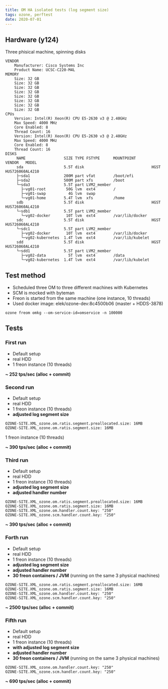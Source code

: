 ```yaml
---
title: OM HA isolated tests (log segment size)
tags: ozone, perftest
date: 2020-07-01
---
```



## Hardware (y124)

Three phisical machine, spinning disks

```
VENDOR
	Manufacturer: Cisco Systems Inc
	Product Name: UCSC-C220-M4L
MEMORY
	Size: 32 GB
	Size: 32 GB
	Size: 32 GB
	Size: 32 GB
	Size: 32 GB
	Size: 32 GB
	Size: 32 GB
	Size: 32 GB
CPUs
	Version: Intel(R) Xeon(R) CPU E5-2630 v3 @ 2.40GHz
	Max Speed: 4000 MHz
	Core Enabled: 8
	Thread Count: 16
	Version: Intel(R) Xeon(R) CPU E5-2630 v3 @ 2.40GHz
	Max Speed: 4000 MHz
	Core Enabled: 8
	Thread Count: 16
DISKS
     NAME                 SIZE TYPE FSTYPE      MOUNTPOINT       VENDOR   MODEL
     sda                  5.5T disk                              HGST     HUS726060AL4210
     ├─sda1               200M part vfat        /boot/efi
     ├─sda2               500M part xfs         /boot
     └─sda3               5.5T part LVM2_member
       ├─vg01-root         50G lvm  ext4        /
       ├─vg01-swap          4G lvm  swap
       └─vg01-home        5.4T lvm  xfs         /home
     sdb                  5.5T disk                              HGST     HUS726060AL4210
     └─sdb1               5.5T part LVM2_member
       └─vg02-docker       10T lvm  ext4        /var/lib/docker
     sdc                  5.5T disk                              HGST     HUS726060AL4210
     └─sdc1               5.5T part LVM2_member
       ├─vg02-docker       10T lvm  ext4        /var/lib/docker
       └─vg02-kubernetes  1.4T lvm  ext4        /var/lib/kubelet
     sdd                  5.5T disk                              HGST     HUS726060AL4210
     └─sdd1               5.5T part LVM2_member
       ├─vg02-data          5T lvm  ext4        /data
       └─vg02-kubernetes  1.4T lvm  ext4        /var/lib/kubelet
```

## Test method

 * Scheduled three OM to three different machines with Kubernetes
 * SCM is mocked with byteman
 * Freon is started from the same machine (one instance, 10 threads)
 * Used docker image: elek/ozone-dev:8c4500b06 (master + HDDS-3878)
```
ozone freom omkg --om-service-id=omservice -n 100000
```

## Tests

### First run

* Default setup
* real HDD
* 1 freon instance (10 threads)

**~ 252 tps/sec (alloc + commit)**

### Second run

* Default setup
* real HDD
* 1 freon instance (10 threads)
* **adjusted log segment size**

```
OZONE-SITE.XML_ozone.om.ratis.segment.preallocated.size: 16MB
OZONE-SITE.XML_ozone.om.ratis.segment.size: 16MB
```

1 freon instance (10 threads)

**~ 390 tps/sec (alloc + commit)**

### Third run

* Default setup
* real HDD
* 1 freon instance (10 threads)
* **adjusted log segment size**
* **adjusted handler number**
  
```
OZONE-SITE.XML_ozone.om.ratis.segment.preallocated.size: 16MB
OZONE-SITE.XML_ozone.om.ratis.segment.size: 16MB
OZONE-SITE.XML_ozone.om.handler.count.key: "250"
OZONE-SITE.XML_ozone.scm.handler.count.key: "250"

```
**~ 390 tps/sec (alloc + commit)**

### Forth run

* Default setup
* real HDD
* 1 freon instance (10 threads)
* **adjusted log segment size**
* **adjusted handler number**
* **30 freon containers / JVM** (running on the same 3 physical machines)
    
```
OZONE-SITE.XML_ozone.om.ratis.segment.preallocated.size: 16MB
OZONE-SITE.XML_ozone.om.ratis.segment.size: 16MB
OZONE-SITE.XML_ozone.om.handler.count.key: "250"
OZONE-SITE.XML_ozone.scm.handler.count.key: "250"

```
**~ 2500 tps/sec (alloc + commit)**

### Fifth run

* Default setup
* real HDD
* 1 freon instance (10 threads)
* **with adjusted log segment size**
* **adjusted handler number**
* **30 freon containers / JVM** (running on the same 3 physical machines)
    
```
OZONE-SITE.XML_ozone.om.handler.count.key: "250"
OZONE-SITE.XML_ozone.scm.handler.count.key: "250"

```
**~ 690 tps/sec (alloc + commit)**
